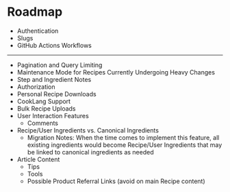 # Roadmap

- Authentication
- Slugs
- GitHub Actions Workflows

---
- Pagination and Query Limiting
- Maintenance Mode for Recipes Currently Undergoing Heavy Changes
- Step and Ingredient Notes
- Authorization
- Personal Recipe Downloads
- CookLang Support
- Bulk Recipe Uploads
- User Interaction Features
  - Comments
- Recipe/User Ingredients vs. Canonical Ingredients
  - Migration Notes: When the time comes to implement this feature, all existing ingredients would become Recipe/User Ingredients that may be linked to canonical ingredients as needed
- Article Content
  - Tips
  - Tools
  - Possible Product Referral Links (avoid on main Recipe content)
